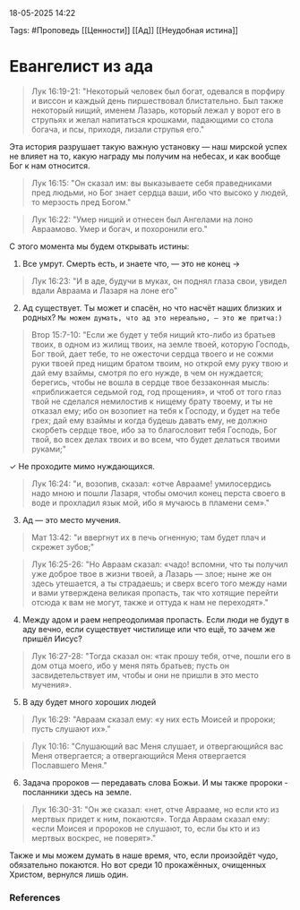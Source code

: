18-05-2025 14:22

Tags: #Проповедь
[[Ценности]]
[[Ад]]
[[Неудобная истина]]
# Евангелист из ада

> Лук 16:19-21: "Некоторый человек был богат, одевался в порфиру и виссон и каждый день пиршествовал блистательно. Был также некоторый нищий, именем Лазарь, который лежал у ворот его в струпьях и желал напитаться крошками, падающими со стола богача, и псы, приходя, лизали струпья его."

Эта история разрушает такую важную установку — наш мирской успех не влияет на то, какую награду мы получим на небесах, и как вообще Бог к нам относится.

> Лук 16:15: "Он сказал им: вы выказываете себя праведниками пред людьми, но Бог знает сердца ваши, ибо что высоко у людей, то мерзость пред Богом."

> Лук 16:22: "Умер нищий и отнесен был Ангелами на лоно Авраамово. Умер и богач, и похоронили его."

С этого момента мы будем открывать истины:
 1. Все умрут. Смерть есть, и знаете что, — это не конец ->

> Лук 16:23: "И в аде, будучи в муках, он поднял глаза свои, увидел вдали Авраама и Лазаря на лоне его"

2.  Ад существует. Ты может и спасён, но что насчёт наших близких и родных?
 `Мы можем думать, что ад это нереально, — это же притча:)`

> Втор 15:7-10: "Если же будет у тебя нищий кто-либо из братьев твоих, в одном из жилищ твоих, на земле твоей, которую Господь, Бог твой, дает тебе, то не ожесточи сердца твоего и не сожми руки твоей пред нищим братом твоим, но открой ему руку твою и дай ему взаймы, смотря по его нужде, в чем он нуждается; берегись, чтобы не вошла в сердце твое беззаконная мысль: «приближается седьмой год, год прощения», и чтоб от того глаз твой не сделался немилостив к нищему брату твоему, и ты не отказал ему; ибо он возопиет на тебя к Господу, и будет на тебе грех; дай ему взаймы и когда будешь давать ему, не должно скорбеть сердце твое, ибо за то благословит тебя Господь, Бог твой, во всех делах твоих и во всем, что будет делаться твоими руками;"

 ✓ Не проходите мимо нуждающихся.

> Лук 16:24: "и, возопив, сказал: «отче Аврааме! умилосердись надо мною и пошли Лазаря, чтобы омочил конец перста своего в воде и прохладил язык мой, ибо я мучаюсь в пламени сем»."

3. Ад — это место мучения.
 
 > Мат 13:42: "и ввергнут их в печь огненную; там будет плач и скрежет зубов;"

> Лук 16:25-26: "Но Авраам сказал: «чадо! вспомни, что ты получил уже доброе твое в жизни твоей, а Лазарь — злое; ныне же он здесь утешается, а ты страдаешь; и сверх всего того между нами и вами утверждена великая пропасть, так что хотящие перейти отсюда к вам не могут, также и оттуда к нам не переходят»."

4. Между адом и раем непреодолимая пропасть. Если люди не будут в аду вечно, если существует чистилище или что ещё, то зачем же пришёл Иисус?

> Лук 16:27-28: "Тогда сказал он: «так прошу тебя, отче, пошли его в дом отца моего, ибо у меня пять братьев; пусть он засвидетельствует им, чтобы и они не пришли в это место мучения». 

5. В аду будет много хороших людей

> Лук 16:29: "Авраам сказал ему: «у них есть Моисей и пророки; пусть слушают их»."

> Лук 10:16: "Слушающий вас Меня слушает, и отвергающийся вас Меня отвергается; а отвергающийся Меня отвергается Пославшего Меня."

6. Задача пророков — передавать слова Божьи. И мы также пророки - посланники здесь на земле.

> Лук 16:30-31: "Он же сказал: «нет, отче Аврааме, но если кто из мертвых придет к ним, покаются». Тогда Авраам сказал ему: «если Моисея и пророков не слушают, то, если бы кто и из мертвых воскрес, не поверят»."

Также и мы можем думать в наше время, что, если произойдёт чудо, обязательно покаются. Но вот среди 10 прокажённых, очищенных Христом, вернулся лишь один.
### References
